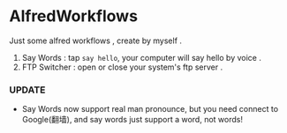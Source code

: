 # AlfredWorkflows
Just some alfred workflows , create by myself .

1. Say Words : tap `say hello`, your computer will say hello by voice .
2. FTP Switcher : open or close your system's ftp server .

### UPDATE
* Say Words now support real man pronounce, but you need connect to Google(翻墙), and say words just support a word, not words!
